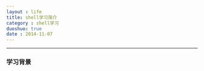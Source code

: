 ```yaml
---
layout : life
title: shell学习简介
category : shell学习
duoshuo: true
date : 2014-11-07
---
```


<!-- more -->

******

### 学习背景